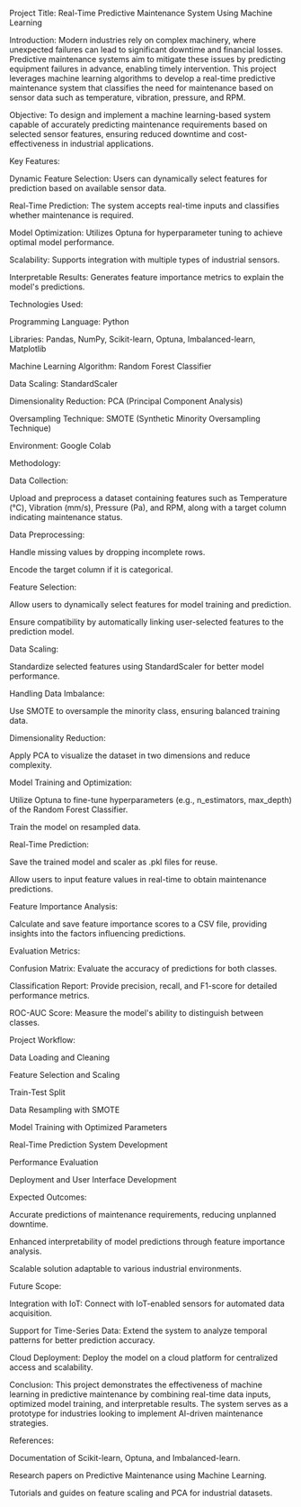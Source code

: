 Project Title: Real-Time Predictive Maintenance System Using Machine Learning

Introduction:
Modern industries rely on complex machinery, where unexpected failures can lead to significant downtime and financial losses. Predictive maintenance systems aim to mitigate these issues by predicting equipment failures in advance, enabling timely intervention. This project leverages machine learning algorithms to develop a real-time predictive maintenance system that classifies the need for maintenance based on sensor data such as temperature, vibration, pressure, and RPM.

Objective:
To design and implement a machine learning-based system capable of accurately predicting maintenance requirements based on selected sensor features, ensuring reduced downtime and cost-effectiveness in industrial applications.

Key Features:

Dynamic Feature Selection: Users can dynamically select features for prediction based on available sensor data.

Real-Time Prediction: The system accepts real-time inputs and classifies whether maintenance is required.

Model Optimization: Utilizes Optuna for hyperparameter tuning to achieve optimal model performance.

Scalability: Supports integration with multiple types of industrial sensors.

Interpretable Results: Generates feature importance metrics to explain the model's predictions.

Technologies Used:

Programming Language: Python

Libraries: Pandas, NumPy, Scikit-learn, Optuna, Imbalanced-learn, Matplotlib

Machine Learning Algorithm: Random Forest Classifier

Data Scaling: StandardScaler

Dimensionality Reduction: PCA (Principal Component Analysis)

Oversampling Technique: SMOTE (Synthetic Minority Oversampling Technique)

Environment: Google Colab

Methodology:

Data Collection:

Upload and preprocess a dataset containing features such as Temperature (°C), Vibration (mm/s), Pressure (Pa), and RPM, along with a target column indicating maintenance status.

Data Preprocessing:

Handle missing values by dropping incomplete rows.

Encode the target column if it is categorical.

Feature Selection:

Allow users to dynamically select features for model training and prediction.

Ensure compatibility by automatically linking user-selected features to the prediction model.

Data Scaling:

Standardize selected features using StandardScaler for better model performance.

Handling Data Imbalance:

Use SMOTE to oversample the minority class, ensuring balanced training data.

Dimensionality Reduction:

Apply PCA to visualize the dataset in two dimensions and reduce complexity.

Model Training and Optimization:

Utilize Optuna to fine-tune hyperparameters (e.g., n_estimators, max_depth) of the Random Forest Classifier.

Train the model on resampled data.

Real-Time Prediction:

Save the trained model and scaler as .pkl files for reuse.

Allow users to input feature values in real-time to obtain maintenance predictions.

Feature Importance Analysis:

Calculate and save feature importance scores to a CSV file, providing insights into the factors influencing predictions.

Evaluation Metrics:

Confusion Matrix: Evaluate the accuracy of predictions for both classes.

Classification Report: Provide precision, recall, and F1-score for detailed performance metrics.

ROC-AUC Score: Measure the model's ability to distinguish between classes.

Project Workflow:

Data Loading and Cleaning

Feature Selection and Scaling

Train-Test Split

Data Resampling with SMOTE

Model Training with Optimized Parameters

Real-Time Prediction System Development

Performance Evaluation

Deployment and User Interface Development

Expected Outcomes:

Accurate predictions of maintenance requirements, reducing unplanned downtime.

Enhanced interpretability of model predictions through feature importance analysis.

Scalable solution adaptable to various industrial environments.

Future Scope:

Integration with IoT: Connect with IoT-enabled sensors for automated data acquisition.

Support for Time-Series Data: Extend the system to analyze temporal patterns for better prediction accuracy.

Cloud Deployment: Deploy the model on a cloud platform for centralized access and scalability.

Conclusion:
This project demonstrates the effectiveness of machine learning in predictive maintenance by combining real-time data inputs, optimized model training, and interpretable results. The system serves as a prototype for industries looking to implement AI-driven maintenance strategies.

References:

Documentation of Scikit-learn, Optuna, and Imbalanced-learn.

Research papers on Predictive Maintenance using Machine Learning.

Tutorials and guides on feature scaling and PCA for industrial datasets.
